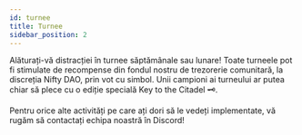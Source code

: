 ```yaml
---
id: turnee
title: Turnee
sidebar_position: 2
---
```


Alăturați-vă distracției în turnee săptămânale sau lunare! Toate turneele pot fi stimulate de recompense din fondul nostru de trezorerie comunitară, la discreția Nifty DAO, prin vot cu simbol. Unii campioni ai turneului ar putea chiar să plece cu o ediție specială Key to the Citadel 🗝️.

Pentru orice alte activități pe care ați dori să le vedeți implementate, vă rugăm să contactați echipa noastră în Discord!
